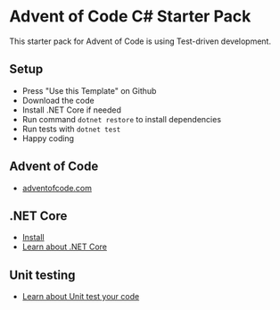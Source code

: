# Advent of Code C# Starter Pack
This starter pack for Advent of Code is using Test-driven development. 

## Setup
- Press "Use this Template" on Github
- Download the code
- Install .NET Core if needed
- Run command `dotnet restore` to install dependencies
- Run tests with `dotnet test`
- Happy coding
## Advent of Code
- [adventofcode.com](https://adventofcode.com/)

## .NET Core 
- [Install](https://dotnet.microsoft.com/download)
- [Learn about .NET Core](https://docs.microsoft.com/dotnet/core)
## Unit testing
- [Learn about Unit test your code](https://docs.microsoft.com/en-us/visualstudio/test/unit-test-your-code?view=vs-2019)

